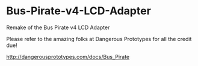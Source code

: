 # Bus-Pirate-v4-LCD-Adapter
Remake of the Bus Pirate v4 LCD Adapter

Please refer to the amazing folks at Dangerous Prototypes for all the credit due!

http://dangerousprototypes.com/docs/Bus_Pirate
